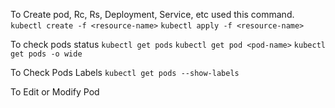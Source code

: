 To Create pod, Rc, Rs, Deployment, Service, etc used this command.
```kubectl create -f <resource-name>```
```kubectl apply -f <resource-name>```

To check pods status
```kubectl get pods```
```kubectl get pod <pod-name>```
```kubectl get pods -o wide```

To Check Pods Labels
```kubectl get pods --show-labels```

To Edit or Modify Pod
```kubectl edit pod <pod-name>
